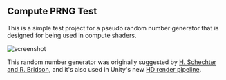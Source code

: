Compute PRNG Test
-----------------

This is a simple test project for a pseudo random number generator that is
designed for being used in compute shaders.

![screenshot](http://i.imgur.com/JM1SrFAm.png)

This random number generator was originally suggested by
[H. Schechter and R. Bridson], and it's also used in Unity's new
[HD render pipeline].

[H. Schechter and R. Bridson]: https://www.cs.ubc.ca/~rbridson/docs/schechter-sca08-turbulence.pdf
[HD render pipeline]: https://github.com/Unity-Technologies/ScriptableRenderLoop
